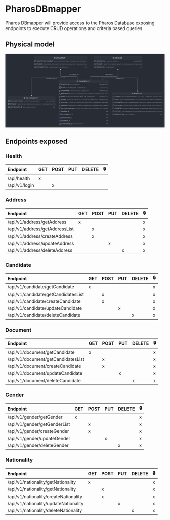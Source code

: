 # PharosDBmapper
Pharos DBmapper will provide access to the Pharos Database exposing endpoints to execute CRUD operations and criteria based queries.


## Physical model ##

![Pharos Model](Pharos-model.png)

## Endpoints exposed ##

### Health ###

| Endpoint      | GET | POST | PUT | DELETE | 🔒 |
|:--------------|:----|:-----|:----|:-------|:---|
| /api/health   | x   |      |     |        |    |
| /api/v1/login |     | x    |     |        |    |


### Address ###
| Endpoint                       | GET | POST | PUT | DELETE | 🔒 |
|:-------------------------------|:----|:-----|:----|:-------|:---|
| /api/v1/address/getAddress     | x   |      |     |        | x  |
| /api/v1/address/getAddressList |     | x    |     |        | x  |
| /api/v1/address/createAddress  |     | x    |     |        | x  |
| /api/v1/address/updateAddress  |     |      | x   |        | x  |
| /api/v1/address/deleteAddress  |     |      |     | x      | x  |

### Candidate ###
| Endpoint                             | GET | POST | PUT | DELETE | 🔒 |
|:-------------------------------------|:----|:-----|:----|:-------|:---|
| /api/v1/candidate/getCandidate       | x   |      |     |        | x  |
| /api/v1/candidate/getCandidatesList  |     | x    |     |        | x  |
| /api/v1/candidate/createCandidate    |     | x    |     |        | x  |
| /api/v1/candidate/updateCandidate    |     |      | x   |        | x  |
| /api/v1/candidate/deleteCandidate    |     |      |     | x      | x  |

### Document ###
| Endpoint                             | GET | POST | PUT | DELETE | 🔒 |
|:-------------------------------------|:----|:-----|:----|:-------|:---|
| /api/v1/document/getCandidate        | x   |      |     |        | x  |
| /api/v1/document/getCandidatesList   |     | x    |     |        | x  |
| /api/v1/document/createCandidate     |     | x    |     |        | x  |
| /api/v1/document/updateCandidate     |     |      | x   |        | x  |
| /api/v1/document/deleteCandidate     |     |      |     | x      | x  |

### Gender ###
| Endpoint                      | GET | POST | PUT | DELETE | 🔒 |
|:------------------------------|:----|:-----|:----|:-------|:---|
| /api/v1/gender/getGender      | x   |      |     |        | x  |
| /api/v1/gender/getGenderList  |     | x    |     |        | x  |
| /api/v1/gender/createGender   |     | x    |     |        | x  |
| /api/v1/gender/updateGender   |     |      | x   |        | x  |
| /api/v1/gender/deleteGender   |     |      |     | x      | x  |

### Nationality ###
| Endpoint                               | GET | POST | PUT | DELETE | 🔒 |
|:---------------------------------------|:----|:-----|:----|:-------|:---|
| /api/v1/nationality/getNationality     | x   |      |     |        | x  |
| /api/v1/nationality/getNationality     |     | x    |     |        | x  |
| /api/v1/nationality/createNationality  |     | x    |     |        | x  |
| /api/v1/nationality/updateNationality  |     |      | x   |        | x  |
| /api/v1/nationality/deleteNationality  |     |      |     | x      | x  |